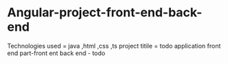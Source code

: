 # Angular-project-front-end-back-end
Technologies used = java ,html ,css ,ts
project titile = todo application
front end part-front ent
back end - todo
